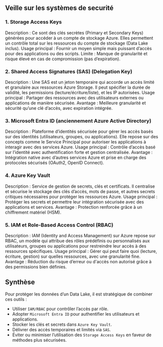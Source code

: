 ## **Veille sur les systèmes de securité**

### **1. Storage Access Keys**
Description : Ce sont des clés secrètes (Primary et Secondary Keys) générées pour accéder à un compte de stockage Azure. Elles permettent un contrôle total sur les ressources du compte de stockage (Data Lake inclus).
Usage principal : Fournir un moyen simple mais puissant d’accès pour des applications ou des scripts.
Limite : Manque de granularité et risque élevé en cas de compromission (pas d’expiration).

### **2. Shared Access Signatures (SAS) (Delegation Key)**
Description : Une SAS est un jeton temporaire qui accorde un accès limité et granulaire aux ressources Azure Storage. Il peut spécifier la durée de validité, les permissions (lecture/écriture/liste), et les IP autorisées.
Usage principal : Partager des ressources avec des utilisateurs externes ou applications de manière sécurisée.
Avantage : Meilleure granularité et sécurité qu’une clé d’accès, avec expiration intégrée.

### **3. Microsoft Entra ID (anciennement Azure Active Directory)**
Description : Plateforme d’identités sécurisée pour gérer les accès basés sur des identités (utilisateurs, groupes, ou applications). Elle repose sur des concepts comme le Service Principal pour autoriser les applications à interagir avec des services Azure.
Usage principal : Contrôle d’accès basé sur l’identité avec authentification forte et gestion centralisée.
Avantage : Intégration native avec d’autres services Azure et prise en charge des protocoles sécurisés (OAuth2, OpenID Connect).

### **4. Azure Key Vault**
Description : Service de gestion de secrets, clés et certificats. Il centralise et sécurise le stockage des clés d’accès, mots de passe, et autres secrets critiques nécessaires pour protéger les ressources Azure.
Usage principal : Protéger les secrets et permettre leur intégration sécurisée avec des applications et services.
Avantage : Protection renforcée grâce à un chiffrement matériel (HSM).

### **5. IAM et Role-Based Access Control (RBAC)**
Description : IAM (Identity and Access Management) sur Azure repose sur RBAC, un modèle qui attribue des rôles prédéfinis ou personnalisés aux utilisateurs, groupes ou applications pour restreindre leur accès à des ressources spécifiques.
Usage principal : Gérer qui peut faire quoi (lecture, écriture, gestion) sur quelles ressources, avec une granularité fine.
Avantage : Réduction du risque d’erreur ou d'accès non autorisé grâce à des permissions bien définies.


## **Synthèse**
Pour protéger les données d’un Data Lake, il est stratégique de combiner ces outils :

- Utiliser `IAM/RBAC` pour contrôler l’accès par rôle.  
- Adopter `Microsoft Entra ID` pour authentifier les utilisateurs et applications.  
- Stocker les clés et secrets dans `Azure Key Vault`.  
- Délivrer des accès temporaires et limités via `SAS`.  
- Éviter ou minimiser l’utilisation des `Storage Access Keys` en faveur de méthodes plus sécurisées.